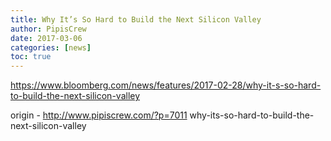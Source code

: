 ```yaml
---
title: Why It’s So Hard to Build the Next Silicon Valley
author: PipisCrew
date: 2017-03-06
categories: [news]
toc: true
---
```


https://www.bloomberg.com/news/features/2017-02-28/why-it-s-so-hard-to-build-the-next-silicon-valley

origin - http://www.pipiscrew.com/?p=7011 why-its-so-hard-to-build-the-next-silicon-valley